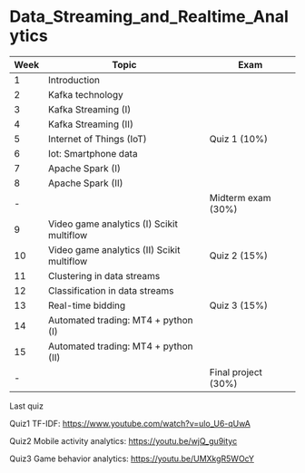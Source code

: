 # Data_Streaming_and_Realtime_Analytics
| Week  |  Topic | Exam |
| ----  |  ---- | ---- |
| 1     |     Introduction |
| 2     |     Kafka technology |
| 3     |     Kafka Streaming (I) |
| 4     |     Kafka Streaming (II) |
| 5     |     Internet of Things (IoT) | Quiz 1 (10%) |
| 6     |     Iot: Smartphone data |
| 7     |     Apache Spark (I) |
| 8     |     Apache Spark (II) |
| -     |     | Midterm exam (30%) |
| 9     |     Video game analytics (I) Scikit multiflow | 
| 10    |     Video game analytics (II) Scikit multiflow | Quiz 2 (15%) | 
| 11    |     Clustering in data streams |
| 12    |     Classification in data streams |
| 13    |     Real-time bidding | Quiz 3 (15%) |
| 14    |     Automated trading: MT4 + python (I) | 
| 15    |     Automated trading: MT4 + python (II) |
| -     |     | Final project (30%) | 

Last quiz

Quiz1 TF-IDF: https://www.youtube.com/watch?v=ulo_U6-qUwA

Quiz2 Mobile activity analytics: https://youtu.be/wjQ_gu9ityc

Quiz3 Game behavior analytics: https://youtu.be/UMXkgR5WOcY
